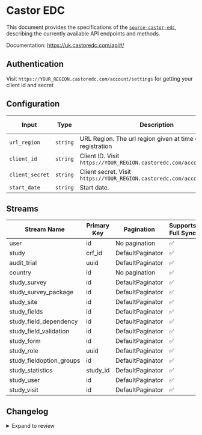 # Castor EDC
This document provides the specifications of the [`source-castor-edc`](https://uk.castoredc.com/api#/), describing the currently available
API endpoints and methods. 

Documentation: https://uk.castoredc.com/api#/

## Authentication
Visit `https://YOUR_REGION.castoredc.com/account/settings` for getting your client id and secret

## Configuration

| Input | Type | Description | Default Value |
|-------|------|-------------|---------------|
| `url_region` | `string` | URL Region. The url region given at time of registration | uk |
| `client_id` | `string` | Client ID. Visit `https://YOUR_REGION.castoredc.com/account/settings` |  |
| `client_secret` | `string` | Client secret. Visit `https://YOUR_REGION.castoredc.com/account/settings` |  |
| `start_date` | `string` | Start date.  |  |

## Streams
| Stream Name | Primary Key | Pagination | Supports Full Sync | Supports Incremental |
|-------------|-------------|------------|---------------------|----------------------|
| user | id | No pagination | ✅ |  ✅  |
| study | crf_id | DefaultPaginator | ✅ |  ✅  |
| audit_trial | uuid | DefaultPaginator | ✅ |  ✅  |
| country | id | No pagination | ✅ |  ❌  |
| study_survey | id | DefaultPaginator | ✅ |  ❌  |
| study_survey_package | id | DefaultPaginator | ✅ |  ❌  |
| study_site | id | DefaultPaginator | ✅ |  ❌  |
| study_fields | id | DefaultPaginator | ✅ |  ❌  |
| study_field_dependency | id | DefaultPaginator | ✅ |  ❌  |
| study_field_validation | id | DefaultPaginator | ✅ |  ❌  |
| study_form | id | DefaultPaginator | ✅ |  ❌  |
| study_role | uuid | DefaultPaginator | ✅ |  ❌  |
| study_fieldoption_groups | id | DefaultPaginator | ✅ |  ❌  |
| study_statistics | study_id | DefaultPaginator | ✅ |  ❌  |
| study_user | id | DefaultPaginator | ✅ |  ✅  |
| study_visit | id | DefaultPaginator | ✅ |  ❌  |

## Changelog

<details>
  <summary>Expand to review</summary>

| Version          | Date              | Pull Request | Subject        |
|------------------|-------------------|--------------|----------------|
| 0.0.12 | 2025-01-25 | [52169](https://github.com/airbytehq/airbyte/pull/52169) | Update dependencies |
| 0.0.11 | 2025-01-18 | [51753](https://github.com/airbytehq/airbyte/pull/51753) | Update dependencies |
| 0.0.10 | 2025-01-11 | [51244](https://github.com/airbytehq/airbyte/pull/51244) | Update dependencies |
| 0.0.9 | 2024-12-28 | [50456](https://github.com/airbytehq/airbyte/pull/50456) | Update dependencies |
| 0.0.8 | 2024-12-21 | [50156](https://github.com/airbytehq/airbyte/pull/50156) | Update dependencies |
| 0.0.7 | 2024-12-14 | [49591](https://github.com/airbytehq/airbyte/pull/49591) | Update dependencies |
| 0.0.6 | 2024-12-12 | [49289](https://github.com/airbytehq/airbyte/pull/49289) | Update dependencies |
| 0.0.5 | 2024-12-11 | [49019](https://github.com/airbytehq/airbyte/pull/49019) | Starting with this version, the Docker image is now rootless. Please note that this and future versions will not be compatible with Airbyte versions earlier than 0.64 |
| 0.0.4 | 2024-11-04 | [48298](https://github.com/airbytehq/airbyte/pull/48298) | Update dependencies |
| 0.0.3 | 2024-10-29 | [47741](https://github.com/airbytehq/airbyte/pull/47741) | Update dependencies |
| 0.0.2 | 2024-10-28 | [47644](https://github.com/airbytehq/airbyte/pull/47644) | Update dependencies |
| 0.0.1 | 2024-10-12 | [46759](https://github.com/airbytehq/airbyte/pull/46759) | Initial release by [@gemsteam](https://github.com/gemsteam) via Connector Builder |

</details>
